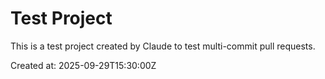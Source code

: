 # Test Project

This is a test project created by Claude to test multi-commit pull requests.

Created at: 2025-09-29T15:30:00Z